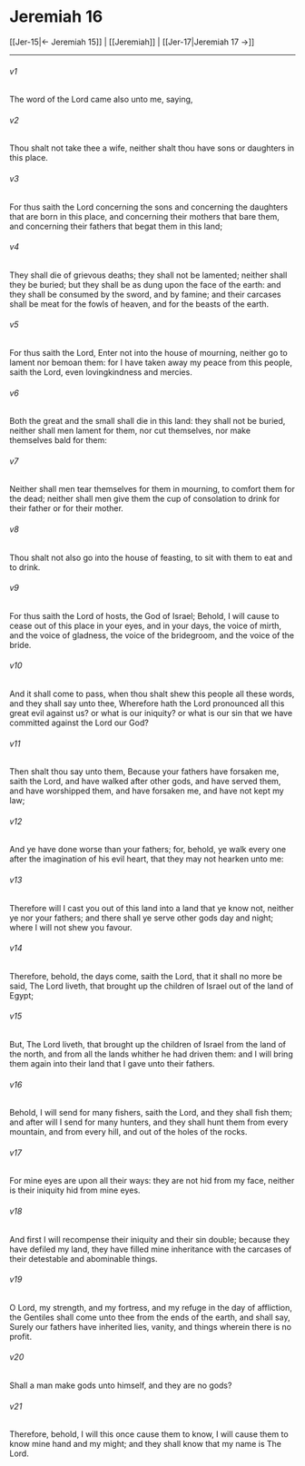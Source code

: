 # Jeremiah 16

[[Jer-15|← Jeremiah 15]] | [[Jeremiah]] | [[Jer-17|Jeremiah 17 →]]
***

###### v1
The word of the Lord came also unto me, saying,
###### v2
Thou shalt not take thee a wife, neither shalt thou have sons or daughters in this place.
###### v3
For thus saith the Lord concerning the sons and concerning the daughters that are born in this place, and concerning their mothers that bare them, and concerning their fathers that begat them in this land;
###### v4
They shall die of grievous deaths; they shall not be lamented; neither shall they be buried; but they shall be as dung upon the face of the earth: and they shall be consumed by the sword, and by famine; and their carcases shall be meat for the fowls of heaven, and for the beasts of the earth.
###### v5
For thus saith the Lord, Enter not into the house of mourning, neither go to lament nor bemoan them: for I have taken away my peace from this people, saith the Lord, even lovingkindness and mercies.
###### v6
Both the great and the small shall die in this land: they shall not be buried, neither shall men lament for them, nor cut themselves, nor make themselves bald for them:
###### v7
Neither shall men tear themselves for them in mourning, to comfort them for the dead; neither shall men give them the cup of consolation to drink for their father or for their mother.
###### v8
Thou shalt not also go into the house of feasting, to sit with them to eat and to drink.
###### v9
For thus saith the Lord of hosts, the God of Israel; Behold, I will cause to cease out of this place in your eyes, and in your days, the voice of mirth, and the voice of gladness, the voice of the bridegroom, and the voice of the bride.
###### v10
And it shall come to pass, when thou shalt shew this people all these words, and they shall say unto thee, Wherefore hath the Lord pronounced all this great evil against us? or what is our iniquity? or what is our sin that we have committed against the Lord our God?
###### v11
Then shalt thou say unto them, Because your fathers have forsaken me, saith the Lord, and have walked after other gods, and have served them, and have worshipped them, and have forsaken me, and have not kept my law;
###### v12
And ye have done worse than your fathers; for, behold, ye walk every one after the imagination of his evil heart, that they may not hearken unto me:
###### v13
Therefore will I cast you out of this land into a land that ye know not, neither ye nor your fathers; and there shall ye serve other gods day and night; where I will not shew you favour.
###### v14
Therefore, behold, the days come, saith the Lord, that it shall no more be said, The Lord liveth, that brought up the children of Israel out of the land of Egypt;
###### v15
But, The Lord liveth, that brought up the children of Israel from the land of the north, and from all the lands whither he had driven them: and I will bring them again into their land that I gave unto their fathers.
###### v16
Behold, I will send for many fishers, saith the Lord, and they shall fish them; and after will I send for many hunters, and they shall hunt them from every mountain, and from every hill, and out of the holes of the rocks.
###### v17
For mine eyes are upon all their ways: they are not hid from my face, neither is their iniquity hid from mine eyes.
###### v18
And first I will recompense their iniquity and their sin double; because they have defiled my land, they have filled mine inheritance with the carcases of their detestable and abominable things.
###### v19
O Lord, my strength, and my fortress, and my refuge in the day of affliction, the Gentiles shall come unto thee from the ends of the earth, and shall say, Surely our fathers have inherited lies, vanity, and things wherein there is no profit.
###### v20
Shall a man make gods unto himself, and they are no gods?
###### v21
Therefore, behold, I will this once cause them to know, I will cause them to know mine hand and my might; and they shall know that my name is The Lord. 
